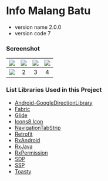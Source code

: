 
# Info Malang Batu #

* version name 2.0.0<br/>
* version code 7

### Screenshot ###
| ![](https://lh3.googleusercontent.com/Ekq12VuakkxoyqtPXuox3TUCxf8tlYTb5OXSOYCfFogV_XFklcb2i1ubDk1mmBKOofW_Gy8qksG2X6rhcwLOhwORinGWB-OjBmV5q9HThBCTLHR3XKcZNTdmlaog4stVdmcjPsTIBoojuDYHFMX0w3fJkBj4iI76P0OYucGBLHg0oBemJdZ7dD5F7sRkVKjP6hHRcF_8bueynxdP8HeaZbbaEdQn0YbPc9-CU8JL__6uDRj0WOsZwvTJ_PV9Hkky7tfUmp1_Jy5E3arqCvIHHkw3KNVPnD-glpby4GZWxGPW2u6KAeZBzINwQydcRtiQFhA_w90wpiPSHR-MUvDOyoLnSWSPi4G8R8Ix4WlaHBz9tPtojZAR5uLX8Pvw7hEDL2Zf6kRcctY6tjucnHb_tpjaR_1VdmkOIKMYsI5UnOPNUpDQqcVIxSLgE0BK4AhZqBDoBoHDMvBS7lSUcro6Gfirwkg7ZM4AOIJs475kZW7___XBggFzQA1eVkU1P53nfdq8fvjEzy7j3CLikaq-S43hI8GZhvOuBf9Q9eGzm_OoQZGnT-7eHuRx81_TYpkbysCVmCLLEyWzMMshnd_axFC12PAw48FpJPpyO5-R5iI5PrH3vVEyBglSIftRYY8=w361-h641-no) | ![](https://lh3.googleusercontent.com/-i50ACR0gNBDQMWJb0BvuF1TCIdnt4fnX7vufQrL2no0nsKNEIyCRIaHAadEAKN44D8u3byVy3NoXGHK7hRoydZRfiSYZKG4ZhGEZUzWE8bKz-Te3j5ouvfRFjelYLCAHXc2FwmmaAlR8FFbAkNojSqRXwf9hNP0gYRSCl6gwQ1mQRL_AIsVmC0Yl7Odl3uU1m2tpVIj9zWmswPquKfuaTcavpZRKqbUNWF9Neck3Z_WScpfwBZI-JeMUKDi7YxOa06mE7YaTzV_JN42fHaiG9SrbaCMoaugrwbUfbY-QDxv9v9X_1IUSUAEFLcp6B6Fn7p7goHL6WOvswhBPNpmxgVRDp4Th1Nq5GsdVeCMkCX2cBp_NIi7LxbloGMwO3yW4Z9H8b-Z3SA840V9i9fNFC7TrpKGoUU6KykovuYAioj370iBEXZj8-JaRIyNKkruORZY6RKPfVGGGFhzHhPDRaV4vpKrfdWhAhWruoGBKvmlVUgkVtnQbOiUXnW_Z7ANOGlwsuIAeuJNM8Suo5QOrBRB8HWemaQc_VDdIh313O2ukLNSaq1--8AQ-Ie_ivUsJS53inGVFpHfeyKJECjUHP3CfkQn3irBiAi0zybX4ngsgh2rbpXIYU0x9RANFKo=w361-h641-no) | ![](https://lh3.googleusercontent.com/NczJNk142xYRpq9JG4diBqwbTiqcjG7sZhluNWhzPvlX8SiR1UWmqaFB3YYxGlQ94d7rQTg7U820Vp6luxkvYuSo1yP8COW4Uj4u-CFrJm3q-wsOWDb42VjcPGvFhnAxnwzW9-BCKJ_aGuWn4IOp0DoUqpkwEAOXqT3A0fi5V-cBM7MKoTbab9HAmEFm762rAfIXZGsT6nQkc0FMYyBUiRtJY2DcQDA0_gaowMqDxxrWkk9rY0B5blSReICgxuA3w84MZqTOMbZTESE-OKHHH8ZVReDlaIIfXbFywPlwyoAyl8b-HS-i_uyxgAZixW4PSGggPU2QpQ34KaT7J3mdwZqIE6zD6BAg_kniqP8lN57i4-NlaS7XEjhO5hxZyzE8gYOSqyGuwr0H5RUGZqAFKb-Q9jpaE3ERjVxcsNbj3h85_Nt-Jx-vkryvtQc2xpapHL8v6Yfx4b9NCRy-fCbSmdhtSv900s5f6lcyD_sMKd90s6_g_cIuld0b5Nb0njd7cS-nb4DPWDAg31cJGUUeNarAwSf5WJU58_XA56qxZJCOItP_4JnMG6iGimw1iDQJhMGIsW9_yn0xm_8PW9KKxBftodGDyHZXkilcYRoQ7D1yESFy6CP_nSfkDnJht_4=w361-h641-no) | ![](https://lh3.googleusercontent.com/nfqaYSK73wgDF172GLc3HLTkpGrJIMMpey0ipM9SPoKxmf_C3WysSybfKVaF_VrjE3eZqQaBE-0OOpK7t8rbXQDd-4_jl2adc3SO_BsgrYCfE1R_C69MwCx7YyaVLaFGoY2oCtiy9NHL-rcDzNLj962vLl-aUwAI26WB9pZgMzUx4if5BWa0sS2bOqyNyUvAfPvT8x-fSXljl8HmXzOg-i-2gcICfd0Mj92Mbu7MKG0Mfcek57crgJEJYlxiG0S5jD3XbIic8Oc_bYTHR08xcIcwtS72pH92A9ZKCcPO7VASxPeuIltg05DuKM0lPAzedOpU4yVEho34hV9_yg60mcUDvdh5yWzR1TMOGiuRjOMLF6ZP1vFJ0FNFJT80_mCJk7O8dJbrcyP17uIsCeMJOnuemgm3Ul1DehKJX-dT23qcqfl2IeE2W34Pqu5rJi_ChtIhDRsMME8WsiXskvOmdTnFQAaaSXz39Q2gJNT8n0mGh3pir4VEeByK9CVcBZ6CwyShdJToYZtdrilMZFIUmoWOBPFSrPNmubvVTvIAB-YilGDVb96YZy2ouHCIuJ7MjzhIMH9exKil2YtqVoFGb3m7rKxVnRZihqDxWQVzOvWhX0DYEv4sRFcfSdwSL2s=w361-h641-no) |
| :---: | :---: | :---: | :---: |
| ![](https://lh3.googleusercontent.com/oXDNyz1rDPOL8SxU5qgVPmxjuB-wRfhKMt6aehJX2h1Ssw2nsQYofB5zwfT3y0HELyRBHtnTafd87hfUzRmQsavkvdLXsh3vCXzq4jdIIA39LBk7jcRUmf__A2VFvwawVukbkPx4zHhV-dHPGkSpWWNLGadPKGY1uudPt3XFS5cVpxBtdP0sbE84BdFvlZYO9n72yCFGzvviJAD0yvUA6RCRuX8CNTYSQ138kTiF3mqva8oBl1YAmiUPPmGRCX4vreRl-Vese4Lz-hjNvz3rzFBoOFVcgQAx3xb-gvwzftD-zXCsPyeTC98HFAxKAU0sjGYg6ajQRZfKcrz5f-_dxCRaA2CqTrzD_DR2K-cbbk1YUMtxM0V-vXJSmPJBG3yxxm4-wZcfrUQrbvyLjWjD9hhcoNpCj0xbx6vmLgIbB98T_PayUdDzLbNl9WdHfwAEUT814uDojTJtCY12jcETMg5-XnXzNBR11m9hZjjHsL3KsZZnYMVkhlMSz6cs-ZMkBnOOaWAsaepLEOPA9b1KRSmUIgipqLN9tK3bWr5s9v-7jH0FGx8R2h3dYKSYPB4nJdVDF1mMrG3qV7jA5slEXdhjsofPU9hik8pceVH-KTOGM9fBaD3oIvMLMvOMuDQ=w361-h641-no) | 2 | 3 | 4 |

### List Libraries Used in this Project ###
* [Android-GoogleDirectionLibrary](https://github.com/akexorcist/Android-GoogleDirectionLibrary)
* [Fabric](https://www.fabric.io)
* [Glide](https://github.com/bumptech/glide)
* [Icons8 Icon](https://icons8.com/)
* [NavigationTabStrip](https://github.com/Devlight/NavigationTabStrip)
* [Retrofit](https://github.com/square/retrofit)
* [RxAndroid](https://github.com/ReactiveX/RxAndroid)
* [RxJava](https://github.com/ReactiveX/RxJava)
* [RxPermission](https://github.com/tbruyelle/RxPermissions)
* [SDP](https://github.com/intuit/sdp)
* [SSP](https://github.com/intuit/ssp)
* [Toasty](https://github.com/GrenderG/Toasty)
